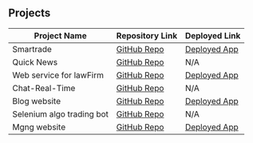 ## Projects

| Project Name              | Repository Link                                                              | Deployed Link                                 |
|---------------------------|-------------------------------------------------------------------------------|-----------------------------------------------|
| Smartrade                  | [GitHub Repo](https://github.com/Ashwin2k3/Market-Signal-News)               | [Deployed App](https://smartrade.streamlit.app/) |
| Quick News                | [GitHub Repo](https://github.com/Ashwin2k3/Quick-News.git)                   | N/A                                           |
| Web service for lawFirm    | [GitHub Repo](https://github.com/Ashwin2k3/vij-chambers)                     | [Deployed App](https://vijchambers.onrender.com/) |
| Chat-Real-Time             | [GitHub Repo](https://github.com/Ashwin2k3/Chat-Real-Time)                   | N/A                                           |
| Blog website               | [GitHub Repo](https://github.com/Ashwin2k3/Blog-website-content-writer)      | [Deployed App](https://ashi-blogs121.onrender.com/) |
| Selenium algo trading bot  | [GitHub Repo](https://github.com/Ashwin2k3/algotradingbot)                   | N/A                                           |
| Mgng website               | [GitHub Repo](https://github.com/Ashwin2k3/mgng-website)                    | [Deployed App](http://mgng.in)                |
